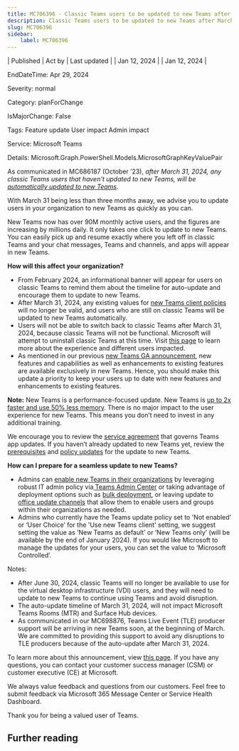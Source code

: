 ```yaml
---
title: MC706396 - Classic Teams users to be updated to new Teams after March 31, 2024
description: Classic Teams users to be updated to new Teams after March 31, 2024
slug: MC706396
sidebar:
    label: MC706396
---
```



| Published | Act by | Last updated |
| Jan 12, 2024 |  | Jan 12, 2024 |

EndDateTime: Apr 29, 2024

Severity: normal

Category: planForChange

IsMajorChange: False

Tags: Feature update User impact Admin impact

Service: Microsoft Teams

Details: Microsoft.Graph.PowerShell.Models.MicrosoftGraphKeyValuePair

<p>As communicated in MC686187 (October ’23), <i>after March 31, 2024, any classic Teams users that haven't updated to new Teams, will be <a href="https://learn.microsoft.com/microsoftteams/new-teams-automatic-upgrade-announced" target="_blank">automatically updated to new Teams</a></i>. 
</p><p>With March 31 being less than three months away, we advise you to update users in your organization to new Teams as quickly as you can. 
</p><p>New Teams now has over 90M monthly active users, and the figures are increasing by millions daily. It only takes one click to update to new Teams. You can easily pick up and resume exactly where you left off in classic Teams and your chat messages, Teams and channels, and apps will appear in new Teams. 
</p><p><b>How will this affect your organization?</b></p><ul><li>From February 2024, an informational banner will appear for users on classic Teams to remind them about the timeline for auto-update and encourage them to update to new Teams.  
</li><li>After March 31, 2024, any existing values for <a href="https://learn.microsoft.com/microsoftteams/new-teams-deploy-using-policies?tabs=teams-admin-center" target="_blank">new Teams client policies</a> will no longer be valid, and users who are still on classic Teams will be updated to new Teams automatically. 
</li><li>Users will not be able to switch back to classic Teams after March 31, 2024, because classic Teams will not be functional. Microsoft will attempt to uninstall classic Teams at this time. Visit <a href="https://learn.microsoft.com/MicrosoftTeams/teams-classic-client-end-of-availability" target="_blank">this page</a> to learn more about the experience and different users impacted.
</li><li>As mentioned in our previous <a href="https://techcommunity.microsoft.com/t5/microsoft-teams-blog/announcing-general-availability-of-the-new-microsoft-teams-app/ba-p/3934603" target="_blank">new Teams GA announcement</a>, new features and capabilities as well as enhancements to existing features are available exclusively in new Teams. Hence, you should make this update a priority to keep your users up to date with new features and enhancements to existing features.
</li></ul><p><b>Note:</b> New Teams is a performance-focused update. New Teams is <a href="https://research.gigaom.com/report/new-microsoft-teams-performance-benchmark" target="_blank">up to 2x faster and use 50% less memory</a>. There is no major impact to the user experience for new Teams. This means you don’t need to invest in any additional training.
</p><p>We encourage you to review the <a href="https://learn.microsoft.com/microsoftteams/teams-client-update#servicing-agreement" target="_blank">service agreement</a> that governs Teams app updates. If you haven’t already updated to new Teams yet, review the <a href="https://learn.microsoft.com/microsoftteams/new-teams-deploy-using-policies?tabs=teams-admin-center#prerequisites" target="_blank">prerequisites</a> and <a href="https://review.learn.microsoft.com/microsoftteams/new-teams-deploy-using-policies" target="_blank">policy updates</a> for the update to new Teams.
</p><p><b>How can I prepare for a seamless update to new Teams?</b></p><ul><li>Admins can <a href="https://aka.ms/newTeamsUpgrade" target="_blank">enable new Teams in their organizations</a> by leveraging robust IT admin policy via<a href="https://learn.microsoft.com/microsoftteams/new-teams-deploy-using-policies?tabs=teams-admin-center" target="_blank"> Teams Admin Center</a>&nbsp;or taking advantage of deployment options such as <a href="https://learn.microsoft.com/microsoftteams/new-teams-bulk-install-client" target="_blank">bulk deployment</a>, or leaving update to <a href="https://learn.microsoft.com/microsoftteams/new-teams-deploy-with-m365apps" target="_blank">office update channels</a> that allow them to enable users and groups within their organizations as needed. 
</li><li>Admins who currently have the Teams update policy set to 'Not enabled'  or ‘User Choice’ for the 'Use new Teams client' setting, we suggest setting the value as ‘New Teams as default’  or ‘New Teams only’ (will be available by the end of January 2024). If you would like Microsoft to manage the updates for your users, you can set the value to ‘Microsoft Controlled’.
</li></ul><p>Notes: 
</p><ul><li>After June 30, 2024, classic Teams will no longer be available to use for the virtual desktop infrastructure (VDI) users, and they will need to update to new Teams to continue using Teams and avoid disruption.
</li><li>The auto-update timeline of March 31, 2024, will not impact Microsoft Teams Rooms (MTR) and Surface Hub devices.
</li><li>As communicated in our MC698876, Teams Live Event (TLE) producer support will be arriving in new Teams soon, at the beginning of March. We are committed to providing this support to avoid any disruptions to TLE producers because of the auto-update after March 31, 2024.
</li></ul><p>To learn more about this announcement, view <a href="https://learn.microsoft.com/MicrosoftTeams/teams-classic-client-end-of-availability" target="_blank">this page</a>. If you have any questions, you can contact your customer success manager (CSM) or customer executive (CE) at Microsoft.
</p><p>We always value feedback and questions from our customers. Feel free to submit feedback via Microsoft 365 Message Center or Service Health Dashboard.
</p><p>Thank you for being a valued user of Teams.
</p>

## Further reading
